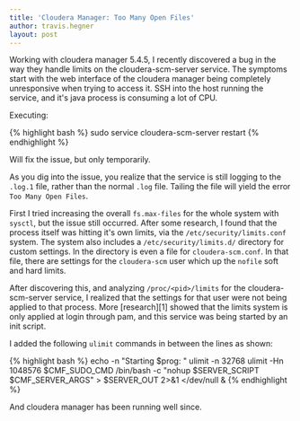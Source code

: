 ```yaml
---
title: 'Cloudera Manager: Too Many Open Files'
author: travis.hegner
layout: post
---
```

Working with cloudera manager 5.4.5, I recently discovered a bug in the way they handle limits on the cloudera-scm-server service. The symptoms start with the web interface of the cloudera manager being completely unresponsive when trying to access it. SSH into the host running the service, and it's java process is consuming a lot of CPU.

Executing:

{% highlight bash %}
sudo service cloudera-scm-server restart
{% endhighlight %}

Will fix the issue, but only temporarily.

As you dig into the issue, you realize that the service is still logging to the `.log.1` file, rather than the normal `.log` file. Tailing the file will yield the error `Too Many Open Files`.

First I tried increasing the overall `fs.max-files` for the whole system with `sysctl`, but the issue still occurred. After some research, I found that the process itself was hitting it's own limits, via the `/etc/security/limits.conf` system. The system also includes a `/etc/security/limits.d/` directory for custom settings. In the directory is even a file for `cloudera-scm.conf`. In that file, there are settings for the `cloudera-scm` user which up the `nofile` soft and hard limits.

After discovering this, and analyzing `/proc/<pid>/limits` for the cloudera-scm-server service, I realized that the settings for that user were not being applied to that process. More [research][1] showed that the limits system is only applied at login through pam, and this service was being started by an init script.

I added the following `ulimit` commands in between the lines as shown:

{% highlight bash %}
echo -n "Starting $prog: "
ulimit -n 32768
ulimit -Hn 1048576
$CMF_SUDO_CMD /bin/bash -c "nohup $SERVER_SCRIPT $CMF_SERVER_ARGS" > $SERVER_OUT 2>&1 </dev/null &
{% endhighlight %}

And cloudera manager has been running well since.
